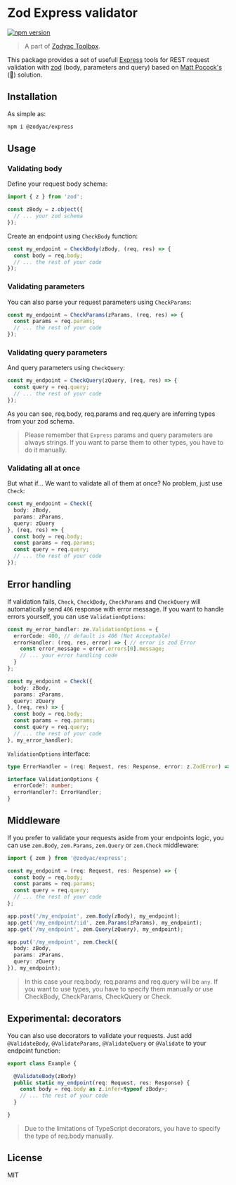 # Zod Express validator

[![npm version](https://badge.fury.io/js/%40zodyac%2Fexpress.svg)](https://badge.fury.io/js/%40zodyac%2Fexpress)

> A part of [Zodyac Toolbox](https://npmjs.com/org/zodyac).

This package provides a set of usefull [Express](https://www.npmjs.com/package/express) tools for REST request validation with [zod](https://www.npmjs.com/package/zod) (body, parameters and query) based on [Matt Pocock's](https://www.mattpocock.com/) (💜) solution.

## Installation
As simple as:

```bash
npm i @zodyac/express
 ```

## Usage
### Validating body
Define your request body schema:
``` typescript
import { z } from 'zod';

const zBody = z.object({
  // ... your zod schema
});
```

Create an endpoint using ```CheckBody``` function:
``` typescript
const my_endpoint = CheckBody(zBody, (req, res) => {
  const body = req.body;
  // ... the rest of your code
});
```

### Validating parameters

You can also parse your request parameters using ```CheckParams```:

``` typescript
const my_endpoint = CheckParams(zParams, (req, res) => {
  const params = req.params;
  // ... the rest of your code
});
```

### Validating query parameters

And query parameters using ```CheckQuery```:

``` typescript
const my_endpoint = CheckQuery(zQuery, (req, res) => {
  const query = req.query;
  // ... the rest of your code
});
```

As you can see, req.body, req.params and req.query are inferring types from your zod schema.

> Please remember that ```Express``` params and query parameters are always strings. If you want to parse them to other types, you have to do it manually.

### Validating all at once

But what if... We want to validate all of them at once? No problem, just use ```Check```:
``` typescript
const my_endpoint = Check({
  body: zBody,
  params: zParams,
  query: zQuery
}, (req, res) => {
  const body = req.body;
  const params = req.params;
  const query = req.query;
  // ... the rest of your code
});
```

## Error handling
If validation fails, ```Check```, ```CheckBody```, ```CheckParams``` and ```CheckQuery``` will automatically send ```406``` response with error message. If you want to handle errors yourself, you can use ```ValidationOptions```:

``` typescript
const my_error_handler: ze.ValidationOptions = {
  errorCode: 400, // default is 406 (Not Acceptable)
  errorHandler: (req, res, error) => { // error is zod Error
    const error_message = error.errors[0].message;
    // ... your error handling code
  }
};

const my_endpoint = Check({
  body: zBody,
  params: zParams,
  query: zQuery
}, (req, res) => {
  const body = req.body;
  const params = req.params;
  const query = req.query;
  // ... the rest of your code
}, my_error_handler);
```

```ValidationOptions``` interface:
``` typescript
type ErrorHandler = (req: Request, res: Response, error: z.ZodError) => void;

interface ValidationOptions {
  errorCode?: number;
  errorHandler?: ErrorHandler;
}
```

## Middleware
If you prefer to validate your requests aside from your endpoints logic, you can use ```zem.Body```, ```zem.Params```, ```zem.Query``` or ```zem.Check``` middleware:
``` typescript
import { zem } from '@zodyac/express';

const my_endpoint = (req: Request, res: Response) => {
  const body = req.body;
  const params = req.params;
  const query = req.query;
  // ... the rest of your code
};

app.post('/my_endpoint', zem.Body(zBody), my_endpoint);
app.get('/my_endpoint/:id', zem.Params(zParams), my_endpoint);
app.get('/my_endpoint', zem.Query(zQuery), my_endpoint);

app.put('/my_endpoint', zem.Check({
  body: zBody,
  params: zParams,
  query: zQuery
}), my_endpoint);
```

> In this case your req.body, req.params and req.query will be ```any```. If you want to use types, you have to specify them manually or use CheckBody, CheckParams, CheckQuery or Check.

## Experimental: decorators
You can also use decorators to validate your requests. Just add ```@ValidateBody```, ```@ValidateParams```, ```@ValidateQuery``` or ```@Validate``` to your endpoint function:
``` typescript
export class Example {

  @ValidateBody(zBody)
  public static my_endpoint(req: Request, res: Response) {
    const body = req.body as z.infer<typeof zBody>;
    // ... the rest of your code
  }

}
```
> Due to the limitations of TypeScript decorators, you have to specify the type of req.body manually.


## License
MIT
